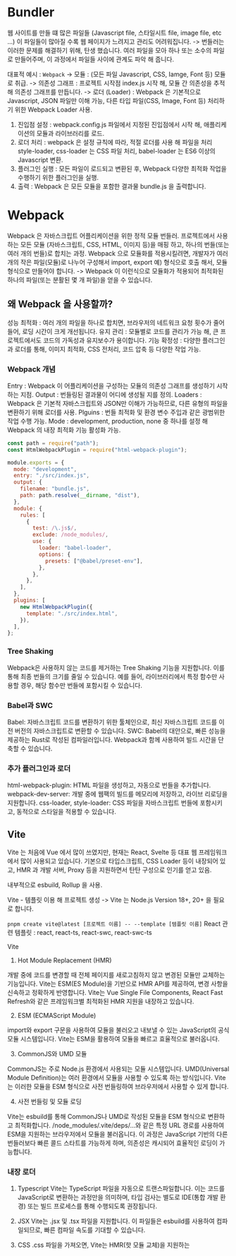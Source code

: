 # Bundler

웹 사이트를 만들 떄 많은 파일들 (Javascript file, 스타일시트 file, image file, etc ...) 이 파일들이 많아질 수록 웹 페이지가 느려지고 관리도 어려워집니다.
-> 번들러는 이러한 문제를 해결하기 위해, 탄생 했습니다. 여러 파일을 모아 하나 또는 소수의 파일로 만들어주며, 이 과정에서 파일들 사이에 관계도 파악 해 줍니다.

대표적 예시 : `Webpack`
-> 모듈 : (모든 파일 Javascript, CSS, Iamge, Font 등) 모듈로 취급.
-> 의존성 그래프 : 프로젝트 시작점 index.js 시작 해, 모듈 간 의존성을 추적해 의존성 그래프를 만듭니다.
-> 로더 (Loader) : Webpack 은 기본적으로 Javascript, JSON 파일만 이해 가능, 다른 타입 파일(CSS, Image, Font 등) 처리하기 위한 Webpack Loader 사용.

1. 진입점 설정 : webpack.config.js 파일에서 지정된 진입점에서 시작 해, 애플리케이션의 모듈과 라이브러리를 로드.
2. 로더 처리 : webpack 은 설정 규칙에 따라, 적절 로더를 사용 해 파일을 처리 style-loader, css-loader 는 CSS 파일 처리, babel-loader 는 ES6 이상의 Javascript 변환.
3. 플러그인 실행 : 모든 파일이 로드되고 변환된 후, Webpack 다양한 최적화 작업을 수행하기 위한 플러그인을 실행.
4. 출력 : Webpack 은 모든 모듈을 포함한 결과물 bundle.js 을 출력합니다.

# Webpack

Webpack 은 자바스크립트 어플리케이션을 위한 정적 모듈 번들러.
프로젝트에서 사용하는 모든 모듈 (자바스크립트, CSS, HTML, 이미지 등)을 매핑 하고, 하나의 번들(또는 여러 개의 번들)로 합치는 과정.
Webpack 으로 모듈화를 적용시킬려면, 개발자가 여러 개의 작은 파일(모듈)로 나누어 구성해서 import, export 예) 형식으로 호출 해서, 모듈 형식으로 만들어야 합니다. -> Webpack 이 이런식으로 모듈화가 적용되어 최적화된 하나의 파일(또는 분활된 몇 개 파일)을 얻을 수 있습니다.

## 왜 Webpack 을 사용할까?

성능 최적화 : 여러 개의 파일을 하나로 합치면, 브라우저의 네트워크 요청 횟수가 줄어들어, 로딩 시간이 크게 개선됩니다.
유지 관리 : 모듈별로 코드를 관리가 가능 해, 큰 프로젝트에서도 코드의 가독성과 유지보수가 용이합니다.
기능 확정성 : 다양한 플러그인과 로더를 통해, 이미지 최적화, CSS 전처리, 코드 압축 등 다양한 작업 가능.

### Webpack 개념

Entry : Webpack 이 어플리케이션을 구성하는 모듈의 의존성 그래프를 생성하기 시작하는 지점.
Output : 번들링된 결과물이 어디에 생성될 지를 정의.
Loaders : Webpack 은 기본적 자바스크립트와 JSON만 이해가 가능하므로, 다른 유형의 파일을 변환하기 위해 로더를 사용.
Plguins : 번들 최적화 및 환경 변수 주입과 같은 광범위한 작업 수행 가능.
Mode : development, production, none 중 하나를 설정 해 Webpack 의 내장 최적화 기능 활성화 가능.

```javascript
const path = require("path");
const HtmlWebpackPlugin = require("html-webpack-plugin");

module.exports = {
  mode: "development",
  entry: "./src/index.js",
  output: {
    filename: "bundle.js",
    path: path.resolve(__dirname, "dist"),
  },
  module: {
    rules: [
      {
        test: /\.js$/,
        exclude: /node_modules/,
        use: {
          loader: "babel-loader",
          options: {
            presets: ["@babel/preset-env"],
          },
        },
      },
    ],
  },
  plugins: [
    new HtmlWebpackPlugin({
      template: "./src/index.html",
    }),
  ],
};
```

### Tree Shaking

Webpack은 사용하지 않는 코드를 제거하는 Tree Shaking 기능을 지원합니다. 이를 통해 최종 번들의 크기를 줄일 수 있습니다. 예를 들어, 라이브러리에서 특정 함수만 사용할 경우, 해당 함수만 번들에 포함시킬 수 있습니다.

### Babel과 SWC

Babel: 자바스크립트 코드를 변환하기 위한 툴체인으로, 최신 자바스크립트 코드를 이전 버전의 자바스크립트로 변환할 수 있습니다.
SWC: Babel의 대안으로, 빠른 성능을 제공하는 Rust로 작성된 컴파일러입니다. Webpack과 함께 사용하여 빌드 시간을 단축할 수 있습니다.

### 추가 플러그인과 로더

html-webpack-plugin: HTML 파일을 생성하고, 자동으로 번들을 추가합니다.
webpack-dev-server: 개발 중에 웹팩의 빌드를 메모리에 저장하고, 라이브 리로딩을 지원합니다.
css-loader, style-loader: CSS 파일을 자바스크립트 번들에 포함시키고, 동적으로 스타일을 적용할 수 있습니다.

## Vite

Vite 는 처음에 Vue 에서 많이 쓰였지만, 현재는 React, Svelte 등 대표 웹 프레임워크에서 많이 사용되고 있습니다.
기본으로 타입스크립트, CSS Loader 등이 내장되어 있고, HMR 과 개발 서버, Proxy 등을 지원하면서 탄탄 구성으로 인기를 얻고 있음.

내부적으로 esbuild, Rollup 을 사용.

Vite - 템플릿 이용 해 프로젝트 생성 -> Vite 는 Node.js Version 18+, 20+ 을 필요로 합니다.

`pnpm create vite@latest [프로젝트 이름] -- --template [템플릿 이름]`
React 관련 템플릿 : react, react-ts, react-swc, react-swc-ts

Vite

1. Hot Module Replacement (HMR)

개발 중에 코드를 변경할 때 전체 페이지를 새로고침하지 않고 변경된 모듈만 교체하는 기능입니다.
Vite는 ESM(ES Module)을 기반으로 HMR API를 제공하여, 변경 사항을 신속하고 정확하게 반영합니다.
Vite는 Vue Single File Components, React Fast Refresh와 같은 프레임워크별 최적화된 HMR 지원을 내장하고 있습니다.

2. ESM (ECMAScript Module)

import와 export 구문을 사용하여 모듈을 불러오고 내보낼 수 있는 JavaScript의 공식 모듈 시스템입니다.
Vite는 ESM을 활용하여 모듈을 빠르고 효율적으로 불러옵니다.

3. CommonJS와 UMD 모듈

CommonJS는 주로 Node.js 환경에서 사용되는 모듈 시스템입니다.
UMD(Universal Module Definition)는 여러 환경에서 모듈을 사용할 수 있도록 하는 방식입니다.
Vite는 이러한 모듈을 ESM 형식으로 사전 번들링하여 브라우저에서 사용할 수 있게 합니다.

4. 사전 번들링 및 모듈 로딩

Vite는 esbuild를 통해 CommonJS나 UMD로 작성된 모듈을 ESM 형식으로 변환하고 최적화합니다.
/node_modules/.vite/deps/...와 같은 특정 URL 경로를 사용하여 ESM을 지원하는 브라우저에서 모듈을 불러옵니다.
이 과정은 JavaScript 기반의 다른 번들러보다 빠른 콜드 스타트를 가능하게 하며, 의존성은 캐시되어 효율적인 로딩이 가능합니다.

### 내장 로더

1. Typescript
   Vite는 TypeScript 파일을 자동으로 트랜스파일합니다. 이는 코드를 JavaScript로 변환하는 과정만을 의미하며, 타입 검사는 별도로 IDE(통합 개발 환경) 또는 빌드 프로세스를 통해 수행되도록 권장됩니다.

2. JSX
   Vite는 .jsx 및 .tsx 파일을 지원합니다. 이 파일들은 esbuild를 사용하여 컴파일되므로, 빠른 컴파일 속도를 기대할 수 있습니다.

3. CSS
   .css 파일을 가져오면, Vite는 HMR(핫 모듈 교체)을 지원하는 <style> 태그를 통해 웹 페이지에 스타일을 동적으로 주입합니다. 이를 통해 개발 중 스타일 변경 사항이 즉시 반영됩니다.

4. 이미지 및 정적 에셋 (예: PNG)
   정적 에셋(이미지 파일 등)을 import하면, Vite는 해당 에셋에 대한 공개 URL을 반환합니다. 이는 웹 애플리케이션에서 이미지와 같은 자원을 쉽게 참조할 수 있게 해줍니다.

5. JSON
   JSON 파일은 직접 import가 가능합니다. 필요한 필드만을 선택하여 가져올 수 있으며, 이는 불필요한 데이터를 제거하는 트리 쉐이킹(tree shaking)을 가능하게 합니다.

### Webpack 과 Vite 차이점

빌드 방식 : Webpack 은 모든 모듈을 분석 후, 하나의 번들로 결합하는 접근 방식을 사용합니다. Vite 는 개발 모드에서 네이티브 ES 모듈을 활용하여 필요한 부분만을 빠르게 로드하고 변환합니다.
